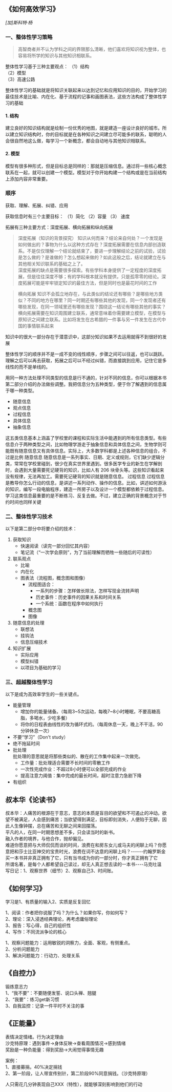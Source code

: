 ## 《如何高效学习》
*[加]斯科特·杨*  
### 一、整体性学习策略
>高智商者并不认为学科之间的界限那么清晰，他们喜欢将知识视为整体，也容易将所学的知识与其他知识相联系。

整体性学习基于三种主要观点：
（1）结构  
（2）模型  
（3）高速公路  


整体性学习的基础就是将知识关联起来以达到记忆和应用知识的目的，开始学习的最佳技术是比喻、内在化、基于流程的记事和画图表法，这些方法构成了整体性学习的基础  
#### 1. 结构
建立良好的知识结构就是绘制一份优秀的地图，就是建造一座设计良好的城市。所以建立知识结构时，你的目标就是在各种知识之间建立尽可能多的联系，聪明的人会很自然地这么做，每学习一个新概念，都会自动地与其他知识相联系。  
#### 2. 模型
模型有很多种形式，但是目标总是同样的：那就是压缩信息。通过将一些核心概念联系在一起，就可以创建一个模型。模型对于你开始构建一个结构或是在当前结构上添加内容非常重要。  

### 顺序
获取、理解、拓展、纠错、应用  

获取信息时有三个主要目标： （1）简化 （2）容量 （3） 速度  


拓展有三种主要方式：深度拓展、横向拓展和纵向拓展  

>深度拓展（知识的背景探究） 知识从何而来？结论来自何处？一个发现是如何做出的？事物为什么以这种方式存在？深度拓展需要在信息内部创造联系。不是仅仅理解一个结论就结束了，要进一步理解结论之前的试验，试验是怎么做的？是谁做的？怎么想起来做的？如此这般之后，结论就建立在与其他相关知识联系的基础之上了。  
深度拓展的缺点是需要很多探索。有些学科本身提供了一定程度的深度拓展，但是往往深度不够；有的学科根本就没有提供，只是孤零零的结论。深度拓展可能是牢牢锁定知识的最佳方法，但是同时也是最花时间的工作  

>横向拓展 知识不会孤立地存在，与此类似的结论还有哪些？是哪些地方类似？不同的地方在哪里？同一时期还有哪些其他的发现，同一个发现者还有哪些发现，在同一领域里还有哪些发现？围绕这一结论有哪些其他的事实？  
横向拓展需要在知识周围建立联系，通常意味着你需要建立模型，在模型与原知识之间建立联系。比如将发生在古希腊的一件事与另一件发生在古代中国的事情联系起来  

知识中的很大一部分存在于潜意识中，这部分知识如果不去运用就得不到很好的发展

整体性学习的顺序并不是一成不变的线性顺序，步骤之间可以往返，也可以跳跃。理解之后可以再去获取，拓展之后可以不经过纠错，而直接跳到应用，记住它是多线性的而不是单线的。  

用同一种方法处理不同类型的信息是行不通的，针对不同的信息，你可以根据本书第二部分介绍的办法做些调整。我把信息分为五种类型，便于你了解遇到的信息属于哪一种类型。
- 随意信息
- 观点信息
- 过程信息
- 具体信息
- 抽象信息

这五类信息基本上涵盖了学校里的课程和实际生活中能遇到的所有信息类型。有些信息介于两种类型之间，比如物理学游走于抽象信息和具体信息之间，生物学则可能既有随意信息又有具体信息。实际上，大多数学科都是上述各种信息的组合，不过是比例
随意信息 随意信息是一系列事实、日期、定义或规则，它们缺少逻辑分类，常常在学校里碰到，很少在真实世界里遇到。很多医学专业的新生在学解剖时，会遇到大量需要死记硬背的知识，比如人有 206 块骨头等。这些知识看起来没有规律，无法再加工。需要死记硬背的知识就是随意信息。
过程信息 过程信息是教导你怎么行动的信息，是讲述一系列动作、操作的信息。比如，讲述如何游泳的知识，编写一段电脑程序，建造一所房子以及设计一个模型都依赖于过程信息。学习这类信息最重要的是不断练习、反复去做。不过，建立正确的背景概念对于节约时间也同样关键  



### 二、整体性学习技术

以下是第二部分中将要介绍的技术：
1. 获取知识
    - 快速阅读（读完一部分回忆其内容）
    - 笔记流（“一次学会原则”，为了当前理解而牺牲一些随后的可读性）
2. 联系观点
    - 比喻
    - 内在化
    - 图表法（流程图，概念图和图像）
        - 流程图适合：
            - 一系列的步骤：怎样做长除法，怎样写现金流转声明
            - 历史事件：历史事件的因果关系和时间关系
            - 一个系统：函数在程序中如何执行
       - 概念图
       - 图像
3. 随意信息的处理
    - 联想法
    - 挂钩法
    - 信息压缩技术
4. 知识扩展
    - 实际应用
    - 模型纠错
    - 以项目为基础的学习


### 三、超越整体性学习
以下是成为高效率学生的一些关键点。 
- 能量管理  
    - 增加你的能量储备。（每周3~5次运动，每晚7~8小时睡眠，不要高糖高脂，多喝水，少吃多餐）
    - 将你的日程表由线性的改为循环式的。（每周休息一天，晚上不干活，90分钟休息一次）
- 不要“学习”（Don't study） 
- 绝不拖延时间 
- 批处理  
批处理的意思就是将那些类似的、散在的工作集中起来一次做完。  
    - 工作量：批处理适合需要不长时间的零散工作
    - 一次性完成作业：不超过8小时便可以全部完成的作业
    - 提高注意力阈值：集中完成的最长时间，超时注意力急剧下降
- 有组织



## 叔本华《论读书》
叔本华：人痛苦的根源在于意志，意志的本质是盲目的欲望和不可遏止的冲动。欲望不被满足，人会感到痛苦；当欲望得到满足，目标即刻消失，人便陷于无聊，因此人生像钟摆，总在痛苦和无聊之间来回摆荡。  
平凡的人，在同一时期思想差不多，只会读当时的新书。  
融入作者的境界，与他合作，抛却偏见。  
难道你愿意把与大师侃侃而谈的时间，浪费在和房东女儿或马夫的闲聊上吗？你愿意把和莎士比亚神交的宝贵时光，浪费在词不达意的闲聊上吗？------约翰罗斯金  
买一本书并非真正拥有了它，只有当书成为你的一部分时，你才真正拥有了它  
所谓名著，是每个人都希望自己读过，却无人真正想去读的一本书----马克吐温  
写日记：1、观察世界（细节）2、观察自己3、时间账。  

## 《如何学习》
学习是1、有质量的输入2、实质是反复回忆  

1、阅读：作者把你说服了吗？为什么？如果你写，你如何写？  
2、理论：深入浸透经典理论，再考虑庸俗理论  
3、报告：写心得，自己的组织性  
4、写作：不同流派争论的核心  

1、观察问题能力：运用敏锐的洞察力，全面、客观，有侧重点。  
2、分析问题能力  
3、解决问题能力：行动力、处理关系  

## 《自控力》
锻炼意志力  
1、“我不要”：不要随便发誓、说口头禅、翘腿  
2、“我要”：练习get新习惯  
3、自我监控：记录一件平时不关注的事  

## 《正能量》
表情决定情绪。行为决定理由  
沙克特原理：遇到事件→身体反映→查看周围情况→感到情绪  
奖励是一种负能量：得到奖励→大闹觉得事情无趣  

案例：  
1、直接募捐，40%决定捐钱  
2、第一阶段，让人带宣传别针，第二阶段90%同意捐钱。（沙克特原理）  

人只需花几分钟表现自己XXX（特性），就能够深刻影响到他们的行动

